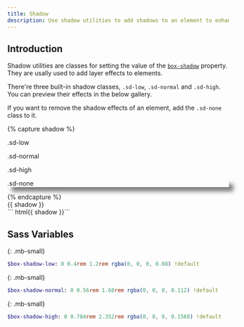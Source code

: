 ```yaml
---
title: Shadow
description: Use shadow utilities to add shadows to an element to enhance its layer effect.
---
```


## Introduction
Shadow utilities are classes for setting the value of the [`box-shadow`](https://developer.mozilla.org/en-US/docs/Web/CSS/box-shadow) property. They are usally used to add layer effects to elements.

There're three built-in shadow classes, `.sd-low`, `.sd-normal` and `.sd-high`. You can preview their effects in the below gallery.

If you want to remove the shadow effects of an element, add the `.sd-none` class to it.

{% capture shadow %}
<p class="sd-low px-medium mb-medium">.sd-low</p>
<p class="sd-normal px-medium mb-medium">.sd-normal</p>
<p class="sd-high px-medium mb-medium">.sd-high</p>
<p class="sd-none px-medium" style="box-shadow: 10px 10px 10px rgba(0,0,0,0.5)">.sd-none</p>
{% endcapture %}

<div class="example">
  {{ shadow }}
</div>
``` html{{ shadow }}```



## Sass Variables
{: .mb-small}

``` sass
$box-shadow-low: 0 0.4rem 1.2rem rgba(0, 0, 0, 0.08) !default
```
{: .mb-small}

``` sass
$box-shadow-normal: 0 0.56rem 1.68rem rgba(0, 0, 0, 0.112) !default
```
{: .mb-small}

``` sass
$box-shadow-high: 0 0.784rem 2.352rem rgba(0, 0, 0, 0.1568) !default
```